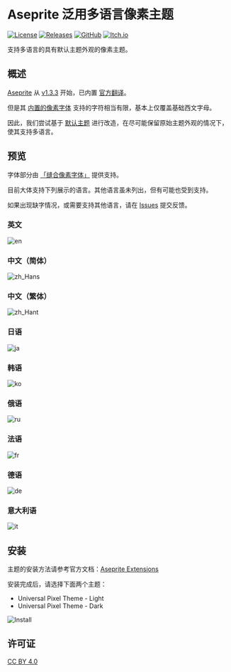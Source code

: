 # Aseprite 泛用多语言像素主题

[![License](https://img.shields.io/badge/license-CC_BY_4.0-brightgreen)](https://creativecommons.org/licenses/by/4.0/)
[![Releases](https://img.shields.io/github/v/release/TakWolf/aseprite-universal-pixel-theme)](https://github.com/TakWolf/aseprite-universal-pixel-theme/releases)
[![GitHub](https://img.shields.io/badge/github-universal--pixel--theme-orange?logo=github&logoColor=white)](https://github.com/TakWolf/aseprite-universal-pixel-theme)
[![Itch.io](https://img.shields.io/badge/itch.io-universal--pixel--theme-FF2449?logo=itch.io&logoColor=white)](https://takwolf.itch.io/aseprite-universal-pixel-theme)

支持多语言的具有默认主题外观的像素主题。

## 概述

[Aseprite](https://github.com/aseprite/aseprite) 从 [v1.3.3](https://github.com/aseprite/aseprite/releases/tag/v1.3.3) 开始，已内置 [官方翻译](https://github.com/aseprite/strings)。

但是其 [内置的像素字体](https://github.com/aseprite/aseprite/tree/main/data/fonts) 支持的字符相当有限，基本上仅覆盖基础西文字母。

因此，我们尝试基于 [默认主题](https://github.com/aseprite/aseprite/tree/main/data/extensions/aseprite-theme) 进行改造，在尽可能保留原始主题外观的情况下，使其支持多语言。

## 预览

字体部分由 [「缝合像素字体」](https://github.com/TakWolf/fusion-pixel-font) 提供支持。

目前大体支持下列展示的语言。其他语言虽未列出，但有可能也受到支持。

如果出现缺字情况，或需要支持其他语言，请在 [Issues](https://github.com/TakWolf/aseprite-universal-pixel-theme/issues) 提交反馈。

### 英文

![en](docs/preview/en.png)

### 中文（简体）

![zh_Hans](docs/preview/zh_Hans.png)

### 中文（繁体）

![zh_Hant](docs/preview/zh_Hant.png)

### 日语

![ja](docs/preview/ja.png)

### 韩语

![ko](docs/preview/ko.png)

### 俄语

![ru](docs/preview/ru.png)

### 法语

![fr](docs/preview/fr.png)

### 德语

![de](docs/preview/de.png)

### 意大利语

![it](docs/preview/it.png)

## 安装

主题的安装方法请参考官方文档：[Aseprite Extensions](https://aseprite.org/docs/extensions/)

安装完成后，请选择下面两个主题：

- Universal Pixel Theme - Light
- Universal Pixel Theme - Dark

![Install](docs/install.png)

## 许可证

[CC BY 4.0](https://creativecommons.org/licenses/by/4.0/)

